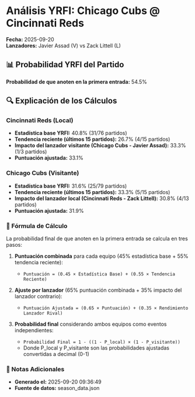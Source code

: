 # Análisis YRFI: Chicago Cubs @ Cincinnati Reds

**Fecha:** 2025-09-20  
**Lanzadores:** Javier Assad (V) vs Zack Littell (L)

## 📊 Probabilidad YRFI del Partido

**Probabilidad de que anoten en la primera entrada:** 54.5%

## 🔍 Explicación de los Cálculos

### Cincinnati Reds (Local)
- **Estadística base YRFI:** 40.8% (31/76 partidos)
- **Tendencia reciente (últimos 15 partidos):** 26.7% (4/15 partidos)
- **Impacto del lanzador visitante (Chicago Cubs - Javier Assad):** 33.3% (1/3 partidos)
- **Puntuación ajustada:** 33.1%

### Chicago Cubs (Visitante)
- **Estadística base YRFI:** 31.6% (25/79 partidos)
- **Tendencia reciente (últimos 15 partidos):** 33.3% (5/15 partidos)
- **Impacto del lanzador local (Cincinnati Reds - Zack Littell):** 30.8% (4/13 partidos)
- **Puntuación ajustada:** 31.9%

### 📝 Fórmula de Cálculo

La probabilidad final de que anoten en la primera entrada se calcula en tres pasos:

1. **Puntuación combinada** para cada equipo (45% estadística base + 55% tendencia reciente):
   - `Puntuación = (0.45 × Estadística Base) + (0.55 × Tendencia Reciente)`

2. **Ajuste por lanzador** (65% puntuación combinada + 35% impacto del lanzador contrario):
   - `Puntuación Ajustada = (0.65 × Puntuación) + (0.35 × Rendimiento Lanzador Rival)`

3. **Probabilidad final** considerando ambos equipos como eventos independientes:
   - `Probabilidad Final = 1 - ((1 - P_local) × (1 - P_visitante))`
   - Donde P_local y P_visitante son las probabilidades ajustadas convertidas a decimal (0-1)

### 📌 Notas Adicionales

- **Generado el:** 2025-09-20 09:36:49
- **Fuente de datos:** season_data.json
